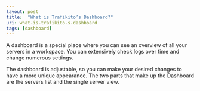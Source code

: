 ```yaml
---
layout: post
title:  "What is Trafikito’s Dashboard?"
uri: what-is-trafikito-s-dashboard
tags: [dashboard]
---
```


A dashboard is a special place where you can see an overview of all your servers in a workspace. You can extensively
check logs over time and change numerous settings.

<!--more-->

The dashboard is adjustable, so you can make your desired changes to have a more unique appearance. The two parts
that make up the Dashboard are the servers list and the single server view.
